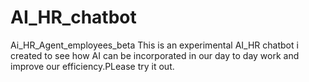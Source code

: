 # AI_HR_chatbot
Ai_HR_Agent_employees_beta
This is an experimental AI_HR chatbot i created to see how AI can be incorporated in our day to day work and improve our efficiency.PLease try it out.
